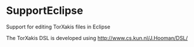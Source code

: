 # SupportEclipse
Support for editing TorXakis files in Eclipse 

The TorXakis DSL is developed using http://www.cs.kun.nl/J.Hooman/DSL/
